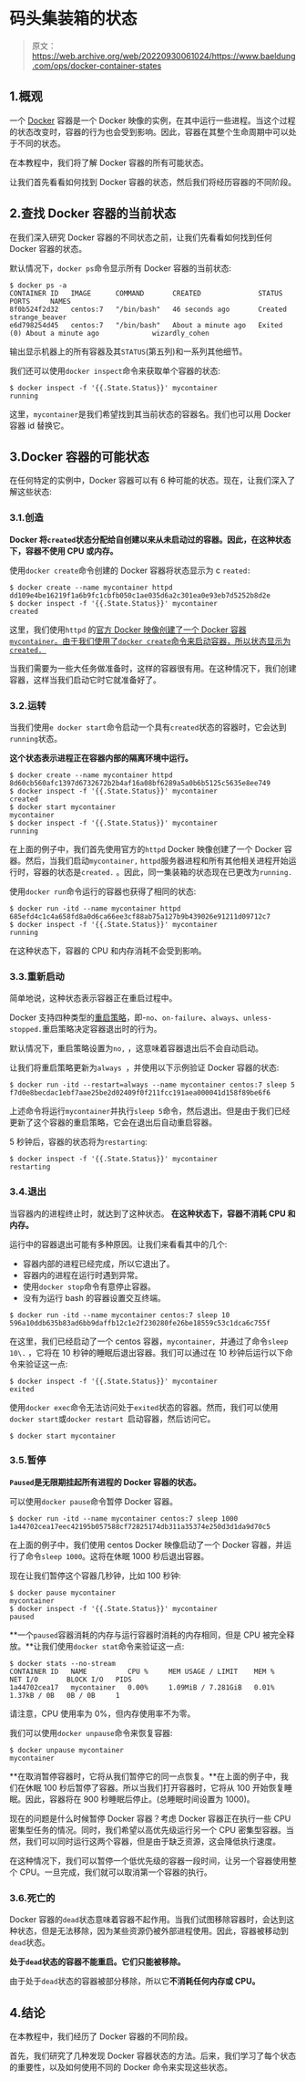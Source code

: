 # 码头集装箱的状态

> 原文：<https://web.archive.org/web/20220930061024/https://www.baeldung.com/ops/docker-container-states>

## 1.概观

一个 [Docker](/web/20221210235938/https://www.baeldung.com/ops/docker-guide) 容器是一个 Docker 映像的实例，在其中运行一些进程。当这个过程的状态改变时，容器的行为也会受到影响。因此，容器在其整个生命周期中可以处于不同的状态。

在本教程中，我们将了解 Docker 容器的所有可能状态。

让我们首先看看如何找到 Docker 容器的状态，然后我们将经历容器的不同阶段。

## 2.查找 Docker 容器的当前状态

在我们深入研究 Docker 容器的不同状态之前，让我们先看看如何找到任何 Docker 容器的状态。

默认情况下，`docker ps`命令显示所有 Docker 容器的当前状态:

```
$ docker ps -a
CONTAINER ID   IMAGE      COMMAND       CREATED              STATUS                          PORTS     NAMES
8f0b524f2d32   centos:7   "/bin/bash"   46 seconds ago       Created                                   strange_beaver
e6d798254d45   centos:7   "/bin/bash"   About a minute ago   Exited (0) About a minute ago             wizardly_cohen
```

输出显示机器上的所有容器及其`STATUS`(第五列)和一系列其他细节。

我们还可以使用`docker inspect`命令来获取单个容器的状态:

```
$ docker inspect -f '{{.State.Status}}' mycontainer
running
```

这里，`mycontainer`是我们希望找到其当前状态的容器名。我们也可以用 Docker 容器 id 替换它。

## 3.Docker 容器的可能状态

在任何特定的实例中，Docker 容器可以有 6 种可能的状态。现在，让我们深入了解这些状态:

### 3.1.创造

**Docker 将`created`状态分配给自创建以来从未启动过的容器。因此，在这种状态下，容器不使用 CPU 或内存。**

使用`docker create`命令创建的 Docker 容器将状态显示为 c `reated:`

```
$ docker create --name mycontainer httpd
dd109e4be16219f1a6b9fc1cbfb050c1ae035d6a2c301ea0e93eb7d5252b8d2e
$ docker inspect -f '{{.State.Status}}' mycontainer
created
```

这里，我们使用`httpd` 的[官方 Docker 映像创建了一个 Docker 容器`mycontainer`。由于我们使用了`docker create`命令来启动容器，所以状态显示为`created. `](https://web.archive.org/web/20221210235938/https://hub.docker.com/_/httpd)

当我们需要为一些大任务做准备时，这样的容器很有用。在这种情况下，我们创建容器，这样当我们启动它时它就准备好了。

### 3.2.运转

当我们使用`e docker start`命令启动一个具有`created`状态的容器时，它会达到`running`状态。

**这个状态表示进程正在容器内部的隔离环境中运行。**

```
$ docker create --name mycontainer httpd
8d60cb560afc1397d6732672b2b4af16a08bf6289a5a0b6b5125c5635e8ee749
$ docker inspect -f '{{.State.Status}}' mycontainer
created
$ docker start mycontainer
mycontainer
$ docker inspect -f '{{.State.Status}}' mycontainer
running
```

在上面的例子中，我们首先使用官方的`httpd` Docker 映像创建了一个 Docker 容器。然后，当我们启动`mycontainer,` `httpd`服务器进程和所有其他相关进程开始运行时，容器的状态是`created.` 。因此，同一集装箱的状态现在已更改为`running.`

使用`docker run`命令运行的容器也获得了相同的状态:

```
$ docker run -itd --name mycontainer httpd
685efd4c1c4a658fd8a0d6ca66ee3cf88ab75a127b9b439026e91211d09712c7
$ docker inspect -f '{{.State.Status}}' mycontainer
running
```

在这种状态下，容器的 CPU 和内存消耗不会受到影响。

### 3.3.重新启动

简单地说，这种状态表示容器正在重启过程中。

Docker 支持四种类型的[重启策略](https://web.archive.org/web/20221210235938/https://docs.docker.com/config/containers/start-containers-automatically/)，即-`no`、`on-failure`、`always`、`unless-stopped.`重启策略决定容器退出时的行为。

默认情况下，重启策略设置为`no,` ，这意味着容器退出后不会自动启动。

让我们将重启策略更新为`always `，并使用以下示例验证 Docker 容器的状态:

```
$ docker run -itd --restart=always --name mycontainer centos:7 sleep 5
f7d0e8becdac1ebf7aae25be2d02409f0f211fcc191aea000041d158f89be6f6
```

上述命令将运行`mycontainer`并执行`sleep 5`命令，然后退出。但是由于我们已经更新了这个容器的重启策略，它会在退出后自动重启容器。

5 秒钟后，容器的状态将为`restarting`:

```
$ docker inspect -f '{{.State.Status}}' mycontainer
restarting
```

### 3.4.退出

当容器内的进程终止时，就达到了这种状态。 **在这种状态下，容器不消耗 CPU 和内存。**

运行中的容器退出可能有多种原因。让我们来看看其中的几个:

*   容器内部的进程已经完成，所以它退出了。
*   容器内的进程在运行时遇到异常。
*   使用`docker stop`命令有意停止容器。
*   没有为运行 bash 的容器设置交互终端。

```
$ docker run -itd --name mycontainer centos:7 sleep 10
596a10ddb635b83ad6bb9daffb12c1e2f230280fe26be18559c53c1dca6c755f 
```

在这里，我们已经启动了一个 centos 容器，`mycontainer, `并通过了命令`sleep 10\.` ，它将在 10 秒钟的睡眠后退出容器。我们可以通过在 10 秒钟后运行以下命令来验证这一点:

```
$ docker inspect -f '{{.State.Status}}' mycontainer
exited
```

使用`docker exec`命令无法访问处于`exited`状态的容器。然而，我们可以使用`docker start`或`docker restart `启动容器，然后访问它。

```
$ docker start mycontainer
```

### 3.5.暂停

**`Paused`是无限期挂起所有进程的 Docker 容器的状态。**

可以使用`docker pause`命令暂停 Docker 容器。

```
$ docker run -itd --name mycontainer centos:7 sleep 1000
1a44702cea17eec42195b057588cf72825174db311a35374e250d3d1da9d70c5 
```

在上面的例子中，我们使用 centos Docker 映像启动了一个 Docker 容器，并运行了命令`sleep 1000`。这将在休眠 1000 秒后退出容器。

现在让我们暂停这个容器几秒钟，比如 100 秒钟:

```
$ docker pause mycontainer
mycontainer
$ docker inspect -f '{{.State.Status}}' mycontainer
paused
```

**一个`paused`容器消耗的内存与运行容器时消耗的内存相同，但是 CPU 被完全释放。**让我们使用`docker stat`命令来验证这一点:

```
$ docker stats --no-stream
CONTAINER ID   NAME          CPU %     MEM USAGE / LIMIT    MEM %     NET I/O       BLOCK I/O   PIDS
1a44702cea17   mycontainer   0.00%     1.09MiB / 7.281GiB   0.01%     1.37kB / 0B   0B / 0B     1
```

请注意，CPU 使用率为 0%，但内存使用率不为零。

我们可以使用`docker unpause`命令来恢复容器:

```
$ docker unpause mycontainer
mycontainer
```

**在取消暂停容器时，它将从我们暂停它的同一点恢复。**在上面的例子中，我们在休眠 100 秒后暂停了容器。所以当我们打开容器时，它将从 100 开始恢复睡眠。因此，容器将在 900 秒睡眠后停止。(总睡眠时间设置为 1000)。

现在的问题是什么时候暂停 Docker 容器？考虑 Docker 容器正在执行一些 CPU 密集型任务的情况。同时，我们希望以高优先级运行另一个 CPU 密集型容器。当然，我们可以同时运行这两个容器，但是由于缺乏资源，这会降低执行速度。

在这种情况下，我们可以暂停一个低优先级的容器一段时间，让另一个容器使用整个 CPU。一旦完成，我们就可以取消第一个容器的执行。

### 3.6.死亡的

Docker 容器的`dead`状态意味着容器不起作用。当我们试图移除容器时，会达到这种状态，但是无法移除，因为某些资源仍被外部进程使用。因此，容器被移动到`dead`状态。

**处于`dead`状态的容器不能重启。它们只能被移除。**

由于处于`dead`状态的容器被部分移除，所以它**不消耗任何内存或 CPU。**

## 4.结论

在本教程中，我们经历了 Docker 容器的不同阶段。

首先，我们研究了几种发现 Docker 容器状态的方法。后来，我们学习了每个状态的重要性，以及如何使用不同的 Docker 命令来实现这些状态。